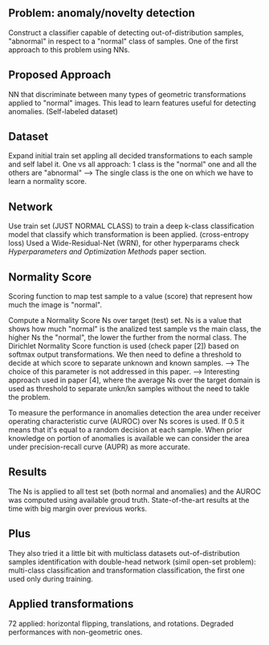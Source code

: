 ## Problem: anomaly/novelty detection
Construct a classifier capable of detecting out-of-distribution samples, "abnormal" in respect to a "normal" class of samples.
One of the first approach to this problem using NNs.

## Proposed Approach
NN that discriminate between many types of geometric transformations applied to "normal" images. This lead to learn features useful for detecting anomalies. (Self-labeled dataset)

## Dataset
Expand initial train set appling all decided transformations to each sample and self label it.
One vs all approach: 1 class is the "normal" one and all the others are "abnormal" --> The single class is the one on which we have to learn a normality score.

## Network
Use train set (JUST NORMAL CLASS) to train a deep k-class classification model that classify which transformation is been applied. (cross-entropy loss)
Used a Wide-Residual-Net (WRN), for other hyperparams check *Hyperparameters and Optimization Methods* paper section.

## Normality Score
Scoring function to map test sample to a value (score) that represent how much the image is "normal".

Compute a Normality Score Ns over target (test) set. Ns is a value that shows how much "normal" is the analized test sample vs the main class, the higher Ns the "normal", the lower the further from the normal class.
The Dirichlet Normality Score function is used (check paper [2]) based on softmax output transformations.
We then need to define a threshold to decide at which score to separate unknown and known samples. --> The choice of this parameter is not addressed in this paper. --> Interesting approach used in paper [4], where the average Ns over the target domain is used as threshold to separate unkn/kn samples without the need to takle the problem.

To measure the performance in anomalies detection the area under receiver operating characteristic curve (AUROC) over Ns scores is used. If 0.5 it means that it's equal to a random decision at each sample. When prior knowledge on portion of anomalies is available we can consider the area under precision-recall curve (AUPR) as more accurate.

## Results
The Ns is applied to all test set (both normal and anomalies) and the AUROC was computed using available groud truth. State-of-the-art results at the time with big margin over previous works. 

## Plus
They also tried it a little bit with multiclass datasets out-of-distribution samples identification with double-head network (simil open-set problem): multi-class classification and transformation classification, the first one used only during training.

## Applied transformations
72 applied: horizontal flipping, translations, and rotations. Degraded performances with non-geometric ones.